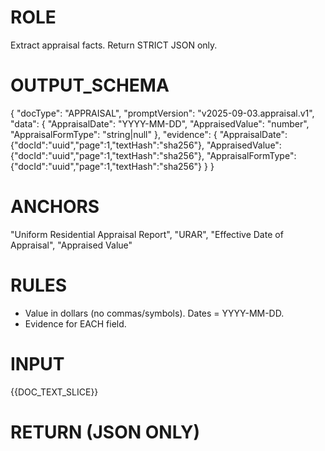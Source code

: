 # ROLE
Extract appraisal facts. Return STRICT JSON only.

# OUTPUT_SCHEMA
{
  "docType": "APPRAISAL",
  "promptVersion": "v2025-09-03.appraisal.v1",
  "data": {
    "AppraisalDate": "YYYY-MM-DD",
    "AppraisedValue": "number",
    "AppraisalFormType": "string|null"
  },
  "evidence": {
    "AppraisalDate": {"docId":"uuid","page":1,"textHash":"sha256"},
    "AppraisedValue": {"docId":"uuid","page":1,"textHash":"sha256"},
    "AppraisalFormType": {"docId":"uuid","page":1,"textHash":"sha256"}
  }
}

# ANCHORS
"Uniform Residential Appraisal Report", "URAR", "Effective Date of Appraisal", "Appraised Value"

# RULES
- Value in dollars (no commas/symbols). Dates = YYYY-MM-DD.
- Evidence for EACH field.

# INPUT
{{DOC_TEXT_SLICE}}

# RETURN (JSON ONLY)